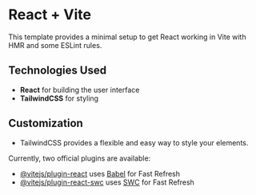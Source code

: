 # React + Vite 

This template provides a minimal setup to get React working in Vite with HMR and some ESLint rules.

## Technologies Used

- **React** for building the user interface
- **TailwindCSS** for styling

## Customization
- TailwindCSS provides a flexible and easy way to style your elements.

Currently, two official plugins are available:

- [@vitejs/plugin-react](https://github.com/vitejs/vite-plugin-react/blob/main/packages/plugin-react/README.md) uses [Babel](https://babeljs.io/) for Fast Refresh
- [@vitejs/plugin-react-swc](https://github.com/vitejs/vite-plugin-react-swc) uses [SWC](https://swc.rs/) for Fast Refresh
